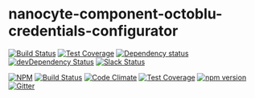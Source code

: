 # nanocyte-component-octoblu-credentials-configurator

[![Build Status](https://travis-ci.org/octoblu/nanocyte-component-octoblu-credentials-configurator.svg?branch=master)](https://travis-ci.org/octoblu/nanocyte-component-octoblu-credentials-configurator)
[![Test Coverage](https://codecov.io/gh/octoblu/nanocyte-component-octoblu-credentials-configurator/branch/master/graph/badge.svg)](https://codecov.io/gh/octoblu/nanocyte-component-octoblu-credentials-configurator)
[![Dependency status](http://img.shields.io/david/octoblu/nanocyte-component-octoblu-credentials-configurator.svg?style=flat)](https://david-dm.org/octoblu/nanocyte-component-octoblu-credentials-configurator)
[![devDependency Status](http://img.shields.io/david/dev/octoblu/nanocyte-component-octoblu-credentials-configurator.svg?style=flat)](https://david-dm.org/octoblu/nanocyte-component-octoblu-credentials-configurator#info=devDependencies)
[![Slack Status](http://community-slack.octoblu.com/badge.svg)](http://community-slack.octoblu.com)

[![NPM](https://nodei.co/npm/nanocyte-component-octoblu-credentials-configurator.svg?style=flat)](https://npmjs.org/package/nanocyte-component-octoblu-credentials-configurator)
[![Build Status](https://travis-ci.org/octoblu/nanocyte-component-octoblu-credentials-configurator.svg?branch=master)](https://travis-ci.org/octoblu/nanocyte-component-octoblu-credentials-configurator)
[![Code Climate](https://codeclimate.com/github/octoblu/nanocyte-component-octoblu-credentials-configurator/badges/gpa.svg)](https://codeclimate.com/github/octoblu/nanocyte-component-octoblu-credentials-configurator)
[![Test Coverage](https://codeclimate.com/github/octoblu/nanocyte-component-octoblu-credentials-configurator/badges/coverage.svg)](https://codeclimate.com/github/octoblu/nanocyte-component-octoblu-credentials-configurator)
[![npm version](https://badge.fury.io/js/nanocyte-component-octoblu-credentials-configurator.svg)](http://badge.fury.io/js/nanocyte-component-octoblu-credentials-configurator)
[![Gitter](https://badges.gitter.im/octoblu/help.svg)](https://gitter.im/octoblu/help)
